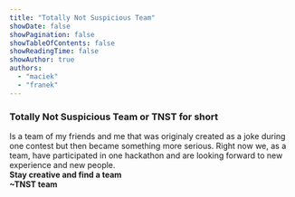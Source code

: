 ```yaml
---
title: "Totally Not Suspicious Team"
showDate: false
showPagination: false
showTableOfContents: false
showReadingTime: false
showAuthor: true
authors:
  - "maciek"
  - "franek"
---
```

### Totally Not Suspicious Team or TNST for short
Is a team of my friends and me that was originaly created as a joke during one contest but then became something more serious. Right now we, as a team, have participated in one hackathon and are looking forward to new experience and new people.\
**Stay creative and find a team**\
**~TNST team**